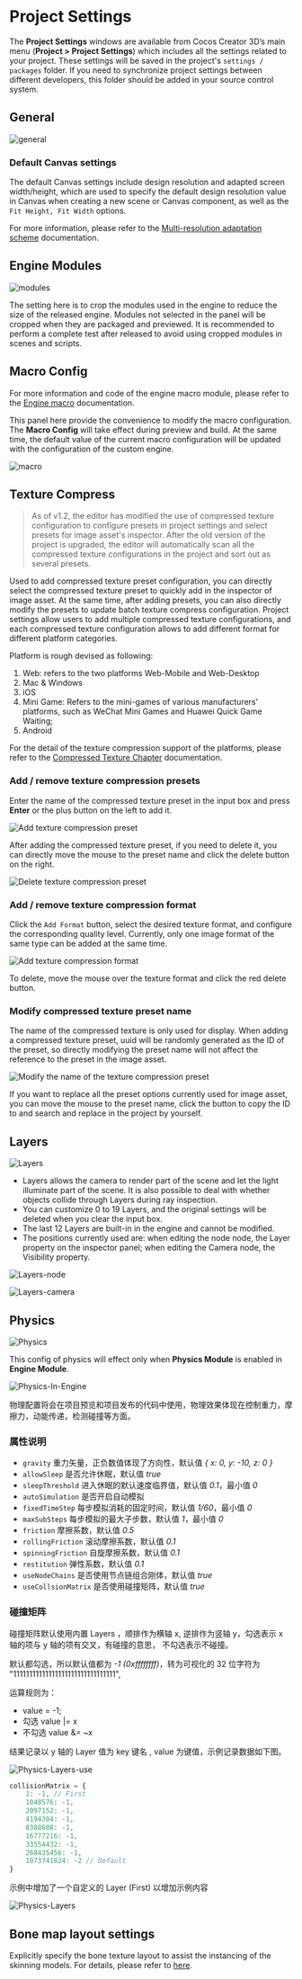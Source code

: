 # Project Settings

The **Project Settings** windows are available from Cocos Creator 3D’s main menu (**Project > Project Settings**) which includes all the settings related to your project. These settings will be saved in the project's `settings / packages` folder. If you need to synchronize project settings between different developers, this folder should be added in your source control system.

## General

![general](./index/general.jpg)

### Default Canvas settings

The default Canvas settings include design resolution and adapted screen width/height, which are used to specify the default design resolution value in Canvas when creating a new scene or Canvas component, as well as the `Fit Height, Fit Width` options.

For more information, please refer to the [Multi-resolution adaptation scheme](../ui-system/components/engine/multi-resolution.md) documentation.

## Engine Modules

![modules](./index/modules.jpg)

The setting here is to crop the modules used in the engine to reduce the size of the released engine. Modules not selected in the panel will be cropped when they are packaged and previewed. It is recommended to perform a complete test after released to avoid using cropped modules in scenes and scripts.

## Macro Config

For more information and code of the engine macro module, please refer to the [Engine macro](https://github.com/cocos-creator/engine/blob/3d/cocos/core/platform/macro.ts#L824) documentation.

This panel here provide the convenience to modify the macro configuration. The **Macro Config** will take effect during preview and build. At the same time, the default value of the current macro configuration will be updated with the configuration of the custom engine.

![macro](./index/macro.png)

## Texture Compress

> As of v1.2, the editor has modified the use of compressed texture configuration to configure presets in project settings and select presets for image asset's inspector. After the old version of the project is upgraded, the editor will automatically scan all the compressed texture configurations in the project and sort out as several presets.

Used to add compressed texture preset configuration, you can directly select the compressed texture preset to quickly add in the inspector of image asset. At the same time, after adding presets, you can also directly modify the presets to update batch texture compress configuration. Project settings allow users to add multiple compressed texture configurations, and each compressed texture configuration allows to add different format for different platform categories.

Platform is rough devised as following:

1. Web: refers to the two platforms Web-Mobile and Web-Desktop
2. Mac & Windows
3. iOS
4. Mini Game: Refers to the mini-games of various manufacturers' platforms, such as WeChat Mini Games and Huawei Quick Game Waiting;
5. Android

For the detail of the texture compression support of the platforms, please refer to the [Compressed Texture Chapter](../../asset/compress-texture.md) documentation.

### Add / remove texture compression presets

Enter the name of the compressed texture preset in the input box and press **Enter** or the plus button on the left to add it.

![Add texture compression preset](./texture-compress/add.jpg)

After adding the compressed texture preset, if you need to delete it, you can directly move the mouse to the preset name and click the delete button on the right.

![Delete texture compression preset](./texture-compress/delete.jpg)

### Add / remove texture compression format

Click the `Add Format` button, select the desired texture format, and configure the corresponding quality level. Currently, only one image format of the same type can be added at the same time.

![Add texture compression format](./texture-compress/add-format.png)

To delete, move the mouse over the texture format and click the red delete button.

### Modify compressed texture preset name

The name of the compressed texture is only used for display. When adding a compressed texture preset, uuid will be randomly generated as the ID of the preset, so directly modifying the preset name will not affect the reference to the preset in the image asset.

![Modify the name of the texture compression preset](./texture-compress/edit.jpg)

If you want to replace all the preset options currently used for image asset, you can move the mouse to the preset name, click the button to copy the ID to and search and replace in the project by yourself.

## Layers

![Layers](./index/layers.png)

- Layers allows the camera to render part of the scene and let the light illuminate part of the scene. It is also possible to deal with whether objects collide through Layers during ray inspection.
- You can customize 0 to 19 Layers, and the original settings will be deleted when you clear the input box.
- The last 12 Layers are built-in in the engine and cannot be modified.
- The positions currently used are: when editing the node node, the Layer property on the inspector panel; when editing the Camera node, the Visibility property.

![Layers-node](./index/layers-node.png)

![Layers-camera](./index/layers-camera.png)

## Physics

![Physics](./index/physics-index.png)

This config of physics will effect only when **Physics Module** is enabled in **Engine Module**.

![Physics-In-Engine](./index/physics-in-engine.png)

物理配置将会在项目预览和项目发布的代码中使用，物理效果体现在控制重力，摩擦力，动能传递，检测碰撞等方面。

### 属性说明

- `gravity` 重力矢量，正负数值体现了方向性，默认值 *{ x: 0, y: -10, z: 0 }*
- `allowSleep` 是否允许休眠，默认值 *true*
- `sleepThreshold` 进入休眠的默认速度临界值，默认值 *0.1*，最小值 *0*
- `autoSimulation` 是否开启自动模拟
- `fixedTimeStep` 每步模拟消耗的固定时间，默认值 *1/60*，最小值 *0*
- `maxSubSteps` 每步模拟的最大子步数，默认值 *1*，最小值 *0*
- `friction` 摩擦系数，默认值 *0.5*
- `rollingFriction` 滚动摩擦系数，默认值 *0.1*
- `spinningFriction` 自旋摩擦系数，默认值 *0.1*
- `restitution` 弹性系数，默认值 *0.1*
- `useNodeChains` 是否使用节点链组合刚体，默认值 *true*
- `useCollsionMatrix`  是否使用碰撞矩阵，默认值 *true*

### 碰撞矩阵

碰撞矩阵默认使用内置 Layers ，顺排作为横轴 x, 逆排作为竖轴 y，勾选表示 x 轴的项与 y 轴的项有交叉，有碰撞的意思，
不勾选表示不碰撞。

默认都勾选，所以默认值都为 *-1 (0xffffffff)*，转为可视化的 32 位字符为 "11111111111111111111111111111111",  

运算规则为：

- value = -1;
- 勾选 value |= x
- 不勾选 value &= ~x

结果记录以 y 轴的 Layer 值为 key 键名 , value 为键值，示例记录数据如下图。

![Physics-Layers-use](./index/physics-layers-use.png)

```js
collisionMatrix = {
    1: -1, // First
    1048576: -1,
    2097152: -1,
    4194304: -1,
    8388608: -1,
    16777216: -1,
    33554432: -1,
    268435456: -1,
    1073741824: -2 // Default
}
```

示例中增加了一个自定义的 Layer (First) 以增加示例内容

![Physics-Layers](./index/physics-layers.png)

## Bone map layout settings

Explicitly specify the bone texture layout to assist the instancing of the skinning models. For details, please refer to [here](joints-texture-layout.md).
